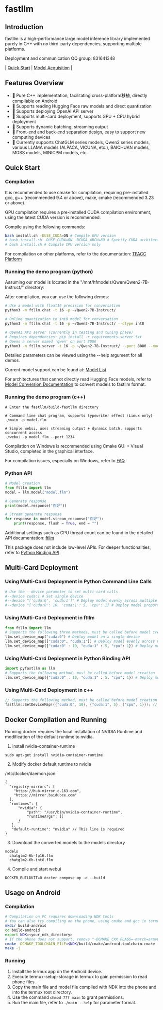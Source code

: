 # fastllm

## Introduction

fastllm is a high-performance large model inference library implemented purely in C++ with no third-party dependencies, supporting multiple platforms.

Deployment and communication QQ group: 831641348

| [Quick Start](#quick-start) | [Model Acquisition](#model-acquisition) |

## Features Overview

- 🚀 Pure C++ implementation, facilitating cross-platform移植, directly compilable on Android
- 🚀 Supports reading Hugging Face raw models and direct quantization
- 🚀 Supports deploying OpenAI API server
- 🚀 Supports multi-card deployment, supports GPU + CPU hybrid deployment
- 🚀 Supports dynamic batching, streaming output
- 🚀 Front-end and back-end separation design, easy to support new computing devices
- 🚀 Currently supports ChatGLM series models, Qwen2 series models, various LLAMA models (ALPACA, VICUNA, etc.), BAICHUAN models, MOSS models, MINICPM models, etc.

## Quick Start

### Compilation

It is recommended to use cmake for compilation, requiring pre-installed gcc, g++ (recommended 9.4 or above), make, cmake (recommended 3.23 or above).

GPU compilation requires a pre-installed CUDA compilation environment, using the latest CUDA version is recommended.

Compile using the following commands:

``` sh
bash install.sh -DUSE_CUDA=ON # Compile GPU version
# bash install.sh -DUSE_CUDA=ON -DCUDA_ARCH=89 # Specify CUDA architecture, e.g., 4090 uses architecture 89
# bash install.sh # Compile CPU version only
```

For compilation on other platforms, refer to the documentation:
[TFACC Platform](docs/tfacc.md)

### Running the demo program (python)

Assuming our model is located in the "/mnt/hfmodels/Qwen/Qwen2-7B-Instruct/" directory:

After compilation, you can use the following demos:

``` sh
# Use a model with float16 precision for conversation
python3 -m ftllm.chat -t 16 -p ~/Qwen2-7B-Instruct/ 

# Online quantization to int8 model for conversation
python3 -m ftllm.chat -t 16 -p ~/Qwen2-7B-Instruct/ --dtype int8

# OpenAI API server (currently in testing and tuning phase)
# Requires dependencies: pip install -r requirements-server.txt
# Opens a server named 'qwen' on port 8080
python3 -m ftllm.server -t 16 -p ~/Qwen2-7B-Instruct/ --port 8080 --model_name qwen
```

Detailed parameters can be viewed using the --help argument for all demos.

Current model support can be found at: [Model List](docs/models.md)

For architectures that cannot directly read Hugging Face models, refer to [Model Conversion Documentation](docs/convert_model.md) to convert models to fastllm format.

### Running the demo program (c++)

```
# Enter the fastllm/build-fastllm directory

# Command line chat program, supports typewriter effect (Linux only)
./main -p model.flm 

# Simple webui, uses streaming output + dynamic batch, supports concurrent access
./webui -p model.flm --port 1234 
```

Compilation on Windows is recommended using Cmake GUI + Visual Studio, completed in the graphical interface.

For compilation issues, especially on Windows, refer to [FAQ](docs/faq.md).

### Python API

``` python
# Model creation
from ftllm import llm
model = llm.model("model.flm")

# Generate response
print(model.response("你好"))

# Stream generate response
for response in model.stream_response("你好"):
    print(response, flush = True, end = "")
```

Additional settings such as CPU thread count can be found in the detailed API documentation: [ftllm](docs/ftllm.md)

This package does not include low-level APIs. For deeper functionalities, refer to [Python Binding API](#Python-binding-API).

## Multi-Card Deployment

### Using Multi-Card Deployment in Python Command Line Calls

``` sh
# Use the --device parameter to set multi-card calls
#--device cuda:1 # Set single device
#--device "['cuda:0', 'cuda:1']" # Deploy model evenly across multiple devices
#--device "{'cuda:0': 10, 'cuda:1': 5, 'cpu': 1} # Deploy model proportionally across multiple devices
```

### Using Multi-Card Deployment in ftllm

``` python
from ftllm import llm
# Supports the following three methods, must be called before model creation
llm.set_device_map("cuda:0") # Deploy model on a single device
llm.set_device_map(["cuda:0", "cuda:1"]) # Deploy model evenly across multiple devices
llm.set_device_map({"cuda:0" : 10, "cuda:1" : 5, "cpu": 1}) # Deploy model proportionally across multiple devices
```

### Using Multi-Card Deployment in Python Binding API

``` python
import pyfastllm as llm
# Supports the following method, must be called before model creation
llm.set_device_map({"cuda:0" : 10, "cuda:1" : 5, "cpu": 1}) # Deploy model proportionally across multiple devices
```

### Using Multi-Card Deployment in c++

``` cpp
// Supports the following method, must be called before model creation
fastllm::SetDeviceMap({{"cuda:0", 10}, {"cuda:1", 5}, {"cpu", 1}}); // Deploy model proportionally across multiple devices
```

## Docker Compilation and Running
Running docker requires the local installation of NVIDIA Runtime and modification of the default runtime to nvidia.

1. Install nvidia-container-runtime
```
sudo apt-get install nvidia-container-runtime
```

2. Modify docker default runtime to nvidia

/etc/docker/daemon.json
```
{
  "registry-mirrors": [
    "https://hub-mirror.c.163.com",
    "https://mirror.baidubce.com"
  ],
  "runtimes": {
      "nvidia": {
          "path": "/usr/bin/nvidia-container-runtime",
          "runtimeArgs": []
      }
   },
   "default-runtime": "nvidia" // This line is required
}

```

3. Download the converted models to the models directory
```
models
  chatglm2-6b-fp16.flm
  chatglm2-6b-int8.flm
```

4. Compile and start webui
```
DOCKER_BUILDKIT=0 docker compose up -d --build
```

## Usage on Android

### Compilation
``` sh
# Compilation on PC requires downloading NDK tools
# You can also try compiling on the phone, using cmake and gcc in termux (no need for NDK)
mkdir build-android
cd build-android
export NDK=<your_ndk_directory>
# If the phone does not support, remove "-DCMAKE_CXX_FLAGS=-march=armv8.2a+dotprod" (most new phones support this)
cmake -DCMAKE_TOOLCHAIN_FILE=$NDK/build/cmake/android.toolchain.cmake -DANDROID_ABI=arm64-v8a -DANDROID_PLATFORM=android-23 -DCMAKE_CXX_FLAGS=-march=armv8.2a+dotprod ..
make -j
```

### Running

1. Install the termux app on the Android device.
2. Execute termux-setup-storage in termux to gain permission to read phone files.
3. Copy the main file and model file compiled with NDK into the phone and into the termux root directory.
4. Use the command ```chmod 777 main``` to grant permissions.
5. Run the main file, refer to ```./main --help``` for parameter format.